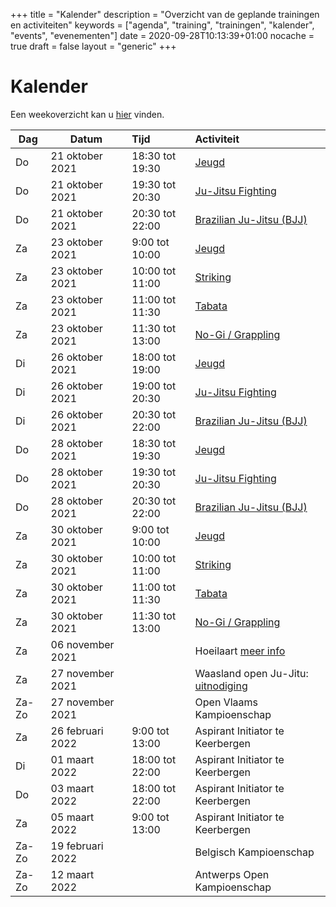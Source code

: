 +++
title = "Kalender"
description = "Overzicht van de geplande trainingen en activiteiten"
keywords = ["agenda", "training", "trainingen", "kalender", "events", "evenementen"]
date = 2020-09-28T10:13:39+01:00
nocache = true
draft = false
layout = "generic"
+++

# Kalender

Een weekoverzicht kan u [hier](/trainingen) vinden.
    
| Dag       |Datum                  |Tijd       | Activiteit                                                     |
| ----------|-----------------------|:----------|:---------------------------------------------------------------|
|Do         | 21 oktober 2021       |18:30 tot 19:30|[Jeugd](/jeugd)                                             |
|Do         | 21 oktober 2021       |19:30 tot 20:30|[Ju-Jitsu Fighting](/fighting)                              |                        
|Do         | 21 oktober 2021       |20:30 tot 22:00|[Brazilian Ju-Jitsu (BJJ)](/bjj)                            |
|Za         | 23 oktober 2021       |9:00  tot 10:00|[Jeugd](/jeugd)                                             |                           
|Za         | 23 oktober 2021       |10:00 tot 11:00|[Striking](/striking)                                       |             
|Za         | 23 oktober 2021       |11:00 tot 11:30|[Tabata](/tabata)                                           |                           
|Za         | 23 oktober 2021       |11:30 tot 13:00|[No-Gi / Grappling](/grappling)                             |                           
|Di         | 26 oktober 2021       |18:00 tot 19:00|[Jeugd](/jeugd)                                             |                        
|Di         | 26 oktober 2021       |19:00 tot 20:30|[Ju-Jitsu Fighting](/fighting)                              |                        
|Di         | 26 oktober 2021       |20:30 tot 22:00|[Brazilian Ju-Jitsu (BJJ)](/bjj)                            |                          
|Do         | 28 oktober 2021       |18:30 tot 19:30|[Jeugd](/jeugd)                                             |
|Do         | 28 oktober 2021       |19:30 tot 20:30|[Ju-Jitsu Fighting](/fighting)                              |                        
|Do         | 28 oktober 2021       |20:30 tot 22:00|[Brazilian Ju-Jitsu (BJJ)](/bjj)                            |
|Za         | 30 oktober 2021       |9:00  tot 10:00|[Jeugd](/jeugd)                                             |                           
|Za         | 30 oktober 2021       |10:00 tot 11:00|[Striking](/striking)                                       |             
|Za         | 30 oktober 2021       |11:00 tot 11:30|[Tabata](/tabata)                                           |                           
|Za         | 30 oktober 2021       |11:30 tot 13:00|[No-Gi / Grappling](/grappling)                             |
|Za         | 06 november 2021      |               | Hoeilaart [meer info](https://l.facebook.com/l.php?u=https%3A%2F%2Fwww.sportenopleiding.be%2Finschrijving%3Ffbclid%3DIwAR0Vr08H5Ybu8vAWD2ECG3FlLnQ3B_IImCFVL6meNmq_vLbJxKW9zb8t-4U%23%2Fact%2F1084&h=AT0pfCilRxXAQjqMcsXIaFLm6cCQ_zFmODFXxorxhXf8NuRt3czFofC-aaD8QsvzXsiRVel6GOTVwEsyTaFHQ_GQe_RtWtpdta6aRm2c8RMpWBC0fJ3L-sopqmQw-_GXi3MzaLMifw&__tn__=-UK-R&c[0]=AT3LWsNBdlc23xqA0V8_YFdpUBzhHIhheOL9QjU1fP9QOW0f4I3tz3LeAOV6_E9MERgMt1xdSUr_vMr6fE-aOvJkLo2_RQvnCygNyAYu1IL-7GRfudkOn1B-ODRZK5D5WoRLmLdvbHQMu-lXvFrHvVbuRMatSPr-n8AxkQ3UPh-o3Z33WwzoD-Flj_l10ksn2H7U)                             |
|Za         | 27 november 2021      |               | Waasland open Ju-Jitu: [uitnodiging](https://l.facebook.com/l.php?u=https%3A%2F%2Fdrive.google.com%2Ffile%2Fd%2F119AWprNwlq-MTZ9Q_xrtA5d9KJT-uT72%2Fview%3Fusp%3Dsharing%26fbclid%3DIwAR1sdfW74ZhT_oOMZjL4ehU0_9MK_a7OEWWO-CItMj52o0QV_gYf4ZPtyNY&h=AT3j5JyQSi4ws6Xw_2YbSGJMYnq1YNReJ14aH71DpInCkRx6mjUVjTXVIykB4tHzFcyM5N_AGnrvvyLWy6sJdPgmjbGx0xFZgOJZBOi3LjgR-lnZcw3ZY2FBgk6Sf5cSdknFfElcsw&__tn__=-UK-R&c[0]=AT0K5p5E_AUzdBRzqEB6hhr9byiwm2Z79RANqkREBIZnyE2QsWsQal9fOiS0d2ssrJhv_HF9Zcyjparep9CO1prs2JcjP4lkJXWORci200WK9rYIoW56Y9c8zXIxibuXOEknvrbi0VomOat_ukg4vyZKOTY)                             |
|Za-Zo      | 27 november 2021      |               | Open Vlaams Kampioenschap                                  |
|Za         | 26 februari 2022      |9:00 tot 13:00 | Aspirant Initiator te Keerbergen                           |
|Di         | 01 maart 2022         |18:00 tot 22:00| Aspirant Initiator te Keerbergen                           |
|Do         | 03 maart 2022         |18:00 tot 22:00| Aspirant Initiator te Keerbergen                           |
|Za         | 05 maart 2022         |9:00 tot 13:00 | Aspirant Initiator te Keerbergen                           |
|Za-Zo      | 19 februari 2022      |               | Belgisch Kampioenschap                                     |
|Za-Zo      | 12 maart 2022         |               | Antwerps Open Kampioenschap                                |